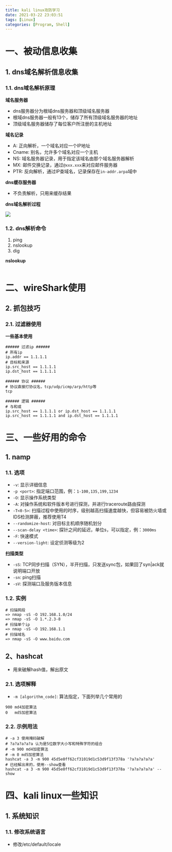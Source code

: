 ```yaml
---
title: kali linux攻防学习
date: 2021-03-22 23:03:51
tags: [Linux]
categories: [Program, Shell]
---
```


# 一、被动信息收集

## 1. dns域名解析信息收集

### 1.1. dns域名解析原理

**域名服务器**

- dns服务器分为根域dns服务器和顶级域名服务器
- 根域dns服务器一般有13个，储存了所有顶级域名服务器的地址
- 顶级域名服务器储存了每位客户所注册的主机地址

**域名记录**

- A: 正向解析，一个域名对应一个IP地址
- Cname: 别名，允许多个域名对应一个主机
- NS: 域名服务器记录，用于指定该域名由那个域名服务器解析
- MX: 邮件交换记录，通过`@xxx.xxx`来对应邮件服务器
- PTR: 反向解析，通过IP查域名，记录保存在`in-addr.arpa`域中

**dns缓存服务器**

- 不负责解析，只用来缓存结果

**dns域名解析过程**

<img src = "2021-03-22-01.png">

### 1.2. dns解析命令

1. ping
2. nslookup
3. dig

**nslookup**

```shell

```

# 二、wireShark使用

## 2. 抓包技巧

### 2.1. 过滤器使用

**一些基本使用**

```shell
###### 过滤ip ######
# 所有ip
ip.addr == 1.1.1.1
# 目标和来源
ip.src_host == 1.1.1.1
ip.dst_host == 1.1.1.1

###### 协议 ######
# 协议直接打协议名，tcp/udp/icmp/arp/http等
tcp

###### 逻辑 ######
# 与和或
ip.src_host == 1.1.1.1 or ip.dst_host == 1.1.1.1
ip.src_host == 1.1.1.1 and ip.dst_host == 1.1.1.1

```

# 三、一些好用的命令

## 1. namp

### 1.1. 选项

- `-v`: 显示详细信息
- `-p <port>`: 指定端口范围，例：`1-100,135,199,1234`
- `-O`: 显示操作系统类型
- `-A`: 对操作系统和软件版本号进行探测，并进行traceroute路由探测
- `-T<0-5>`: 扫描过程中使用的时序，级别越高扫描速度越快，但容易被防火墙或IDS检测屏蔽，推荐使用T4
- `--randomize-host`: 对目标主机顺序随机划分
- `--scan-delay <time>`: 探针之间的延迟，单位s，可以指定，例：`3000ms`
- `-F`: 快速模式
- `--version-light`: 设定侦测等级为2

**扫描类型**

- `-sS`: TCP同步扫描（SYN），半开扫描，只发送sync包，如果回了syn|ack就说明端口开放
- `-sn`: ping扫描
- `-sV`: 探测端口及服务版本信息

### 1.2. 实例

```shell
# 扫描网段
=> nmap -sS -O 192.168.1.0/24
=> nmap -sS -O 1.*.2.3-8
# 扫描单个ip
=> nmap -sS -O 192.168.1.1
# 扫描域名
=> nmap -sS -O www.baidu.com
```

## 2、hashcat

- 用来破解hash值，解出原文

### 2.1. 选项解释

- `-m [algorithm_code]`: 算法指定，下面列举几个常用的

```
900 md4加密算法
0   md5加密算法
```

### 2.2. 示例用法

```shell
# -a 3 使用掩码破解
# ?a?a?a?a?a 认为是5位数字大小写和特殊字符的组合
# -m 900 md4加密算法
# -m 0 md5加密算法
hashcat -a 3 -m 900 45d5e0ff62cf31019d1c53d9f13f378a '?a?a?a?a?a'
# 已经解出来的，使用--show查看
hashcat -a 3 -m 900 45d5e0ff62cf31019d1c53d9f13f378a '?a?a?a?a?a' --show
```

# 四、kali linux一些知识

## 1. 系统知识

### 1.1. 修改系统语言

- 修改/etc/default/locale
